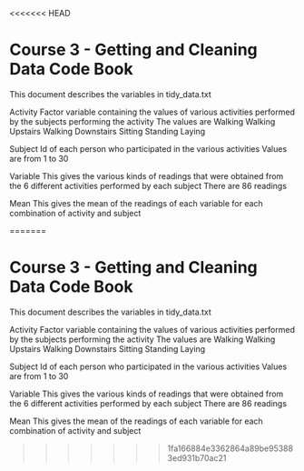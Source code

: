 <<<<<<< HEAD
# Course 3 - Getting and Cleaning Data Code Book
This document describes the variables in tidy_data.txt

Activity
	Factor variable containing the values of various activities performed by the subjects performing the activity
	The values are
	Walking
	Walking Upstairs
	Walking Downstairs
	Sitting
	Standing
	Laying

Subject
	Id of each person who participated in the various activities
	Values are from 1 to 30

Variable
	This gives the various kinds of readings that were obtained from the 6 different activities performed by each subject
	There are 86 readings

Mean
	This gives the mean of the readings of each variable for each combination of activity and subject

	



=======
# Course 3 - Getting and Cleaning Data Code Book
This document describes the variables in tidy_data.txt

Activity
	Factor variable containing the values of various activities performed by the subjects performing the activity
	The values are
	Walking
	Walking Upstairs
	Walking Downstairs
	Sitting
	Standing
	Laying

Subject
	Id of each person who participated in the various activities
	Values are from 1 to 30

Variable
	This gives the various kinds of readings that were obtained from the 6 different activities performed by each subject
	There are 86 readings

Mean
	This gives the mean of the readings of each variable for each combination of activity and subject

	



>>>>>>> 1fa166884e3362864a89be953883ed931b70ac21
